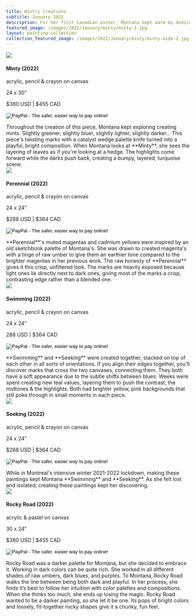 ```yaml
---
title: Wintry Creations
subtitle: January 2022
description: For her first Canadian winter, Montana kept warm by dedicating herself to her paintings.  Through an isolating lockdown and having COVID, her art practice carried her through to the first signs of spring.
featured_image: /images/2022/January/minty/minty-1.jpg
layout: painting-collection
collection_featured_image: /images/2022/January/minty/minty-wide-2.jpg
---
```

<!-- Minty -->
<div class="container-1">
  <div class="box-image-left">
    <img src="/website/images/2022/January/minty/minty-9b.jpg">
  </div>
  <div class="box-description-right">
    <h4>Minty (2022)</h4>
    <p class="description-margin-zero">acrylic, pencil & crayon on canvas</p>
    <p class="description-margin-zero">24 x 30"</p>
    <p class="description-margin-zero">$360 USD  |  $455 CAD</p>
    <div class="paypal-button">
    <form target="paypal" action="https://www.paypal.com/cgi-bin/webscr" method="post">
<input type="hidden" name="cmd" value="_s-xclick">
<input type="hidden" name="hosted_button_id" value="QZSWZA7M5QVHG">
<input type="image" src="https://www.paypalobjects.com/en_US/i/btn/btn_cart_LG.gif" border="0" name="submit" alt="PayPal - The safer, easier way to pay online!">
<img alt="" border="0" src="https://www.paypalobjects.com/en_US/i/scr/pixel.gif" width="1" height="1">
</form>
  </div>
  </div>
</div>
Throughout the creation of this piece, Montana kept exploring creating mints.  Slightly greener, slightly bluer, slightly lighter, slightly darker... This piece's twisting marks with a catalyst wedge palette knife turned into a playful, bright composition.  When Montana looks at **Minty**, she sees the layering of leaves as if you're looking at a hedge.  The highlights come forward while the darks push back, creating a bumpy, layered, turquoise scene. 

<!-- Perennial -->
<div class="container-1">
  <div class="box-image-right">
    <img src="/website/images/2022/January/perennial/perennial-9.jpg">
  </div>
  <div class="box-description-left">
    <h4>Perennial (2022)</h4>
    <p class="description-margin-zero">acrylic, pencil & crayon on canvas</p>
    <p class="description-margin-zero">24 x 24"</p>
    <p class="description-margin-zero">$288 USD  |  $364 CAD</p>
    <div class="paypal-button-left">
      <form target="paypal" action="https://www.paypal.com/cgi-bin/webscr" method="post">
<input type="hidden" name="cmd" value="_s-xclick">
<input type="hidden" name="hosted_button_id" value="C42WG7DRLKRBL">
<input type="image" src="https://www.paypalobjects.com/en_US/i/btn/btn_cart_LG.gif" border="0" name="submit" alt="PayPal - The safer, easier way to pay online!">
<img alt="" border="0" src="https://www.paypalobjects.com/en_US/i/scr/pixel.gif" width="1" height="1">
</form>
    </div>
  </div>
</div>
**Perennial**'s muted magentas and cadmium yellows were inspired by an old sketchbook palette of Montana's.  She was drawn to created magenta's with a tinge of raw umber to give them an earthier tone compared to the brighter magentas in her previous work.  The raw honesty of **Perennial** gives it this crisp, unfiltered look.  The marks are heavily exposed because light ones lie directly next to dark ones, giving most of the marks a crisp, contrasting edge rather than a blended one.


<!-- Swimming -->
<div class="container-1">
  <div class="box-image-left">
    <img src="/website/images/2022/January/swimming/swimming-10.jpg">
  </div>
  <div class="box-description-right">
    <h4>Swimming (2022)</h4>
    <p class="description-margin-zero">acrylic, pencil & crayon on canvas</p>
    <p class="description-margin-zero">24 x 24"</p>
    <p class="description-margin-zero">288 USD  |  $364 CAD</p>
    <div class="paypal-button">
    <form target="paypal" action="https://www.paypal.com/cgi-bin/webscr" method="post">
<input type="hidden" name="cmd" value="_s-xclick">
<input type="hidden" name="hosted_button_id" value="6QSSNJ2B2E36E">
<input type="image" src="https://www.paypalobjects.com/en_US/i/btn/btn_cart_LG.gif" border="0" name="submit" alt="PayPal - The safer, easier way to pay online!">
<img alt="" border="0" src="https://www.paypalobjects.com/en_US/i/scr/pixel.gif" width="1" height="1">
</form>
    </div>
  </div>
</div>
**Swimming** and **Seeking** were created together, stacked on top of each other in all sorts of orientations.  If you align their edges together, you'll discover marks that cross the two canvases, connecting them.  They both have a soft appearance due to the subtle shifts between blues.  Weeks were spent creating new teal values, layering them to push the contrast, the midtones & the highlights.  Both had brighter yellow, pink backgrounds that still poke through in small moments in each piece.

<!-- Seeking -->
<div class="container-1">
  <div class="box-image-right">
    <img src="/website/images/2022/January/seeking/seeking-6.jpg">
  </div>
  <div class="box-description-left">
    <h4>Seeking (2022)</h4>
    <p class="description-margin-zero">acrylic, pencil & crayon on canvas</p>
    <p class="description-margin-zero">24 x 24"</p>
    <p class="description-margin-zero">$288 USD  |  $364 CAD</p>
    <div class="paypal-button-left">
      <form target="paypal" action="https://www.paypal.com/cgi-bin/webscr" method="post">
<input type="hidden" name="cmd" value="_s-xclick">
<input type="hidden" name="hosted_button_id" value="WR7MG3U796NTQ">
<input type="image" src="https://www.paypalobjects.com/en_US/i/btn/btn_cart_LG.gif" border="0" name="submit" alt="PayPal - The safer, easier way to pay online!">
<img alt="" border="0" src="https://www.paypalobjects.com/en_US/i/scr/pixel.gif" width="1" height="1">
</form>
    </div>
  </div>
</div>
While in Montreal's intensive winter 2021-2022 lockdown, making these paintings kept Montana **Swimming** and **Seeking**.  As she felt lost and isolated, creating these paintings kept her discovering.


<!-- Rocky Road -->
<div class="container-1">
  <div class="box-image-right">
    <img src="/website/images/2022/January/rocky-road/rocky-road-0.jpg">
  </div>
  <div class="box-description-left">
    <h4>Rocky Road (2022)</h4>
    <p class="description-margin-zero">acrylic & pastel on canvas</p>
    <p class="description-margin-zero">30 x 24"</p>
    <p class="description-margin-zero">$360 USD  |  $455 CAD</p>
    <div class="paypal-button-left">
      <form target="paypal" action="https://www.paypal.com/cgi-bin/webscr" method="post">
<input type="hidden" name="cmd" value="_s-xclick">
<input type="hidden" name="hosted_button_id" value="GK286YDCXLGXC">
<input type="image" src="https://www.paypalobjects.com/en_US/i/btn/btn_cart_LG.gif" border="0" name="submit" alt="PayPal - The safer, easier way to pay online!">
<img alt="" border="0" src="https://www.paypalobjects.com/en_US/i/scr/pixel.gif" width="1" height="1">
</form>
    </div>
  </div>
</div>
Rocky Road was a darker palette for Montana, but she decided to embrace it.  Working in dark colors can be quite rich.  She worked in all different shades of raw umbers, dark blues, and purples.  To Montana, Rocky Road walks the line between being both dark and playful.  In her process, she finds it’s best to follow her intuition with color palettes and compositions. When she thinks too much, she ends up losing the magic. Rocky Road wanted to be a darker painting, so she let it be one. Its pops of bright colors and loosely, fit-together rocky shapes give it a chunky, fun feel. 
